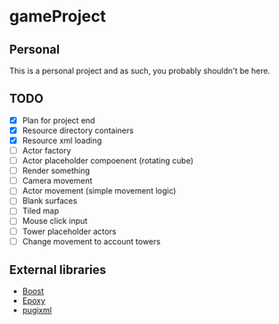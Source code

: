 gameProject
===========


Personal
--------

This is a personal project and as such, you probably shouldn't be here.

TODO
----

- [x] Plan for project end
- [x] Resource directory containers
- [x] Resource xml loading
- [ ] Actor factory
- [ ] Actor placeholder compoenent (rotating cube)
- [ ] Render something
- [ ] Camera movement
- [ ] Actor movement (simple movement logic)
- [ ] Blank surfaces
- [ ] Tiled map
- [ ] Mouse click input
- [ ] Tower placeholder actors
- [ ] Change movement to account towers

External libraries
------------------

- [Boost](http://www.boost.org)
- [Epoxy](https://github.com/anholt/libepoxy)
- [pugixml](http://pugixml.org)
